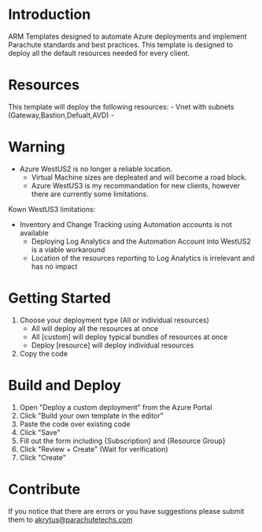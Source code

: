 # Introduction 
ARM Templates designed to automate Azure deployments and implement Parachute standards and best practices.
This template is designed to deploy all the default resources needed for every client.

# Resources
This template will deploy the following resources:
    - Vnet with subnets (Gateway,Bastion,Defualt,AVD)
    - 

# Warning
- Azure WestUS2 is no longer a reliable location.  
    - Virtual Machine sizes are depleated and will become a road block.
    - Azure WestUS3 is my recommandation for new clients, however there are currently some limitations.

Kown WestUS3 limitations:
   - Inventory and Change Tracking using Automation accounts is not available 
        *  Deploying Log Analytics and the Automation Account into WestUS2 is a viable workaround
        *  Location of the resources reporting to Log Analytics is irrelevant and has no impact

# Getting Started
1.	Choose your deployment type (All or individual resources)
    - All will deploy all the resources at once
    - All [custom] will deploy typical bundles of resources at once
    - Deploy [resource] will deploy individual resources 
2.	Copy the code


# Build and Deploy
1.  Open "Deploy a custom deployment" from the Azure Portal
2.  Click "Build your own template in the editor"
3.  Paste the code over existing code
4.  Click "Save"
5.  Fill out the form including {Subscription} and {Resource Group}
6.  Click "Review + Create" (Wait for verification)
7.  Click "Create"


# Contribute
If you notice that there are errors or you have suggestions please submit them to akrytus@parachutetechs.com 

